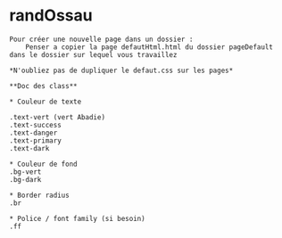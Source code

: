 # randOssau
    Pour créer une nouvelle page dans un dossier :
        Penser a copier la page defautHtml.html du dossier pageDefault dans le dossier sur lequel vous travaillez

    *N'oubliez pas de dupliquer le defaut.css sur les pages*

    **Doc des class**

    * Couleur de texte  

    .text-vert (vert Abadie)
    .text-success
    .text-danger
    .text-primary
    .text-dark
    
    * Couleur de fond
    .bg-vert 
    .bg-dark

    * Border radius
    .br 

    * Police / font family (si besoin)
    .ff